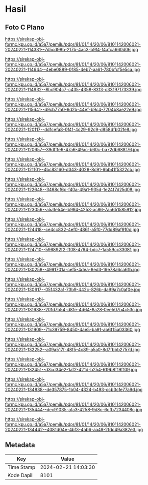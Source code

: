 # Hasil

## Foto C Plano

https://sirekap-obj-formc.kpu.go.id/a5a7/pemilu/pdpr/81/01/14/20/06/8101142006021-20240221-114331--7d5cd98b-217b-4ac3-b9f4-f4afca660d06.jpg

https://sirekap-obj-formc.kpu.go.id/a5a7/pemilu/pdpr/81/01/14/20/06/8101142006021-20240221-114644--4ebe0889-0185-4eb7-aa61-780bfcf5e5ca.jpg

https://sirekap-obj-formc.kpu.go.id/a5a7/pemilu/pdpr/81/01/14/20/06/8101142006021-20240221-114932--8bc904c7-c435-4358-8313-c33197173339.jpg

https://sirekap-obj-formc.kpu.go.id/a5a7/pemilu/pdpr/81/01/14/20/06/8101142006021-20240221-115641--d9cb77a0-9d2b-44ef-b9c4-7204b8ae22e9.jpg

https://sirekap-obj-formc.kpu.go.id/a5a7/pemilu/pdpr/81/01/14/20/06/8101142006021-20240221-120117--dd1cefa8-0f41-4c29-92c9-d858dfb02fe8.jpg

https://sirekap-obj-formc.kpu.go.id/a5a7/pemilu/pdpr/81/01/14/20/06/8101142006021-20240221-120657--39dfffe6-47a6-49ac-b60c-ba72db688f76.jpg

https://sirekap-obj-formc.kpu.go.id/a5a7/pemilu/pdpr/81/01/14/20/06/8101142006021-20240221-121101--4bc83160-d343-4028-8c91-9bb41f5322cb.jpg

https://sirekap-obj-formc.kpu.go.id/a5a7/pemilu/pdpr/81/01/14/20/06/8101142006021-20240221-122648--3468cf6c-f40a-49a1-935d-1e24f7d25d08.jpg

https://sirekap-obj-formc.kpu.go.id/a5a7/pemilu/pdpr/81/01/14/20/06/8101142006021-20240221-123056--a5a1e54e-b994-4253-ac86-7a5651585912.jpg

https://sirekap-obj-formc.kpu.go.id/a5a7/pemilu/pdpr/81/01/14/20/06/8101142006021-20240221-124418--ce4cc832-4ef0-4861-a5f0-77dd89af910d.jpg

https://sirekap-obj-formc.kpu.go.id/a5a7/pemilu/pdpr/81/01/14/20/06/8101142006021-20240221-124710--596892f2-ff08-4764-bdc7-1a559cc33081.jpg

https://sirekap-obj-formc.kpu.go.id/a5a7/pemilu/pdpr/81/01/14/20/06/8101142006021-20240221-130258--4991701a-cef5-4dea-8ed3-19e78a6ca61b.jpg

https://sirekap-obj-formc.kpu.go.id/a5a7/pemilu/pdpr/81/01/14/20/06/8101142006021-20240221-130617--051432a1-73b9-442c-826b-da99a7c0af0e.jpg

https://sirekap-obj-formc.kpu.go.id/a5a7/pemilu/pdpr/81/01/14/20/06/8101142006021-20240221-131638--201d7b54-d81e-4d64-8a28-0ee507b4c53c.jpg

https://sirekap-obj-formc.kpu.go.id/a5a7/pemilu/pdpr/81/01/14/20/06/8101142006021-20240221-131909--71c39759-8450-4ae5-ba91-ab6f15a03360.jpg

https://sirekap-obj-formc.kpu.go.id/a5a7/pemilu/pdpr/81/01/14/20/06/8101142006021-20240221-132252--a09a517f-48f5-4c89-a5a0-8d7fbbb2757d.jpg

https://sirekap-obj-formc.kpu.go.id/a5a7/pemilu/pdpr/81/01/14/20/06/8101142006021-20240221-132451--d3cd34e2-1af2-421d-b254-619b8f19f109.jpg

https://sirekap-obj-formc.kpu.go.id/a5a7/pemilu/pdpr/81/01/14/20/06/8101142006021-20240221-134838--de357875-1b04-4324-b493-ccb3cfe77a9d.jpg

https://sirekap-obj-formc.kpu.go.id/a5a7/pemilu/pdpr/81/01/14/20/06/8101142006021-20240221-135444--dec91035-afa3-4258-9d8c-6cfb7234408c.jpg

https://sirekap-obj-formc.kpu.go.id/a5a7/pemilu/pdpr/81/01/14/20/06/8101142006021-20240221-134442--4081d04e-4bf3-4ab6-aa49-2fdc49a382e3.jpg


## Metadata

| Key        | Value               |
| ---------- | ------------------- |
| Time Stamp | 2024-02-21 14:03:30 |
| Kode Dapil | 8101                |



